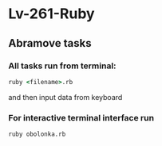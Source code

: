 # Lv-261-Ruby
## Abramove tasks

### All tasks run from terminal:
```cmd
ruby <filename>.rb 
```
and then input data from keyboard

### For interactive terminal interface run
```cmd
ruby obolonka.rb 
```
